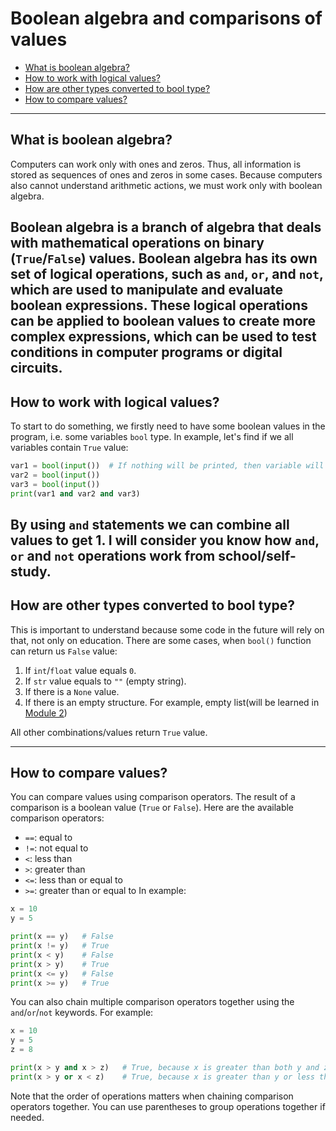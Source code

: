 # Boolean algebra and comparisons of values #

- [What is boolean algebra?](#what-is-boolean-algebra)
- [How to work with logical values?](#how-to-work-with-logical-values)
- [How are other types converted to bool type?](#how-are-other-types-converted-to-bool-type)
- [How to compare values?](#how-to-compare-values)
---
## What is boolean algebra? ##
Computers can work only with ones and zeros. Thus, all information is stored as sequences of ones and zeros in some
cases. Because computers also cannot understand arithmetic actions, we must work only with boolean algebra.

Boolean algebra is a branch of algebra that deals with mathematical operations on binary (`True`/`False`) values.
Boolean algebra has its own set of logical operations, such as `and`, `or`, and `not`, which are used to manipulate and
evaluate boolean expressions. These logical operations can be applied to boolean values to create more complex
expressions, which can be used to test conditions in computer programs or digital circuits.
---
## How to work with logical values? ##
To start to do something, we firstly need to have some boolean values in the program, i.e. some variables `bool` type.
In example, let's find if we all variables contain `True` value:
```python
var1 = bool(input())  # If nothing will be printed, then variable will take 'False' value
var2 = bool(input())
var3 = bool(input())
print(var1 and var2 and var3)
```
By using `and` statements we can combine all values to get 1. I will consider you know how `and`, `or` and `not`
operations work from school/self-study.
---
## How are other types converted to bool type? ##
This is important to understand because some code in the future will rely on that, not only on education.
There are some cases, when `bool()` function can return us `False` value:
1) If `int`/`float` value equals `0`.
2) If `str` value equals to `""` (empty string).
3) If there is a `None` value.
4) If there is an empty structure. For example, empty list(will be learned in
[Module 2](../Module_2/Lesson%206%20-%20lists.md))

All other combinations/values return `True` value.

---
## How to compare values? ##
You can compare values using comparison operators. The result of a comparison is a boolean value (`True` or `False`).
Here are the available comparison operators:
- `==`: equal to
- `!=`: not equal to
- `<`: less than
- `>`: greater than
- `<=`: less than or equal to
- `>=`: greater than or equal to
In example:
```python
x = 10
y = 5

print(x == y)   # False
print(x != y)   # True
print(x < y)    # False
print(x > y)    # True
print(x <= y)   # False
print(x >= y)   # True
```
You can also chain multiple comparison operators together using the `and`/`or`/`not` keywords. For example:
```python
x = 10
y = 5
z = 8

print(x > y and x > z)   # True, because x is greater than both y and z
print(x > y or x < z)    # True, because x is greater than y or less than z (or both)
```
Note that the order of operations matters when chaining comparison operators together.
You can use parentheses to group operations together if needed.